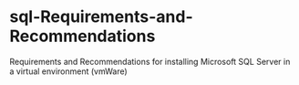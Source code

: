 # sql-Requirements-and-Recommendations
Requirements and Recommendations for installing Microsoft SQL Server in a virtual environment (vmWare)
